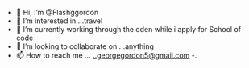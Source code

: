 - 👋 Hi, I’m @Flashggordon
- 👀 I’m interested in ...travel
- 🌱 I’m currently working through the oden while i apply for School of code  
- 💞️ I’m looking to collaborate on ...anything
- 📫 How to reach me ... ..georgegordon5@gmail.com
-.

<!---
Flashggordon/Flashggordon is a ✨ special ✨ repository because its `README.md` (this file) appears on your GitHub profile.
You can click the Preview link to take a look at your changes.
--->
